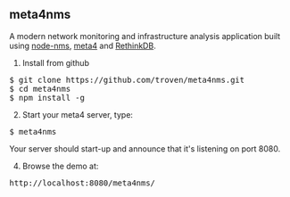 meta4nms
--------

A modern network monitoring and infrastructure analysis application built using <a href="https://github.com/troven/node-nms">node-nms</a>, <a href="https://github.com/troven/meta4ux">meta4</a> and <a href="http://rethinkdb.com/">RethinkDB</a>.

1) Install from github

<pre>
$ git clone https://github.com/troven/meta4nms.git
$ cd meta4nms
$ npm install -g
</pre>

2) Start your meta4 server, type:

<pre>
$ meta4nms
</pre>

Your server should start-up and announce that it's listening on port 8080.

4) Browse the demo at:

<pre>
http://localhost:8080/meta4nms/
</pre>



